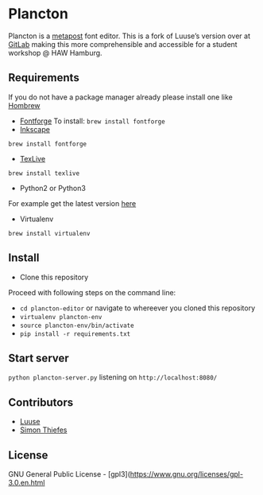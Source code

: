 # Plancton
Plancton is a [metapost](https://en.wikipedia.org/wiki/MetaPost) font editor.
This is a fork of Luuse’s version over at [GitLab](https://gitlab.com/Luuse/plancton/plancton-editor) making this more comprehensible and accessible for a student workshop @ HAW Hamburg.

## Requirements
If you do not have a package manager already please install one like [Hombrew](https://brew.sh)
 * [Fontforge](http://fontforge.github.io) 
To install:
```brew install fontforge```
 * [Inkscape](https://inkscape.org/)

```brew install fontforge```
 * [TexLive](https://tug.org/texlive/)

```brew install texlive```

 * Python2 or Python3

For example get the latest version [here](https://www.python.org/downloads/)

 * Virtualenv

```brew install virtualenv```

## Install

 * Clone this repository

Proceed with following steps on the command line:
 * `cd plancton-editor` or navigate to whereever you cloned this repository
 * `virtualenv plancton-env`
 * `source plancton-env/bin/activate`
 * `pip install -r requirements.txt`

## Start server

`python plancton-server.py` listening on `http://localhost:8080/`

## Contributors
* [Luuse](http://www.luuse.io/)
* [Simon Thiefes](https://simonthiefes.de)

## License

GNU General Public License - [gpl3](https://www.gnu.org/licenses/gpl-3.0.en.html


